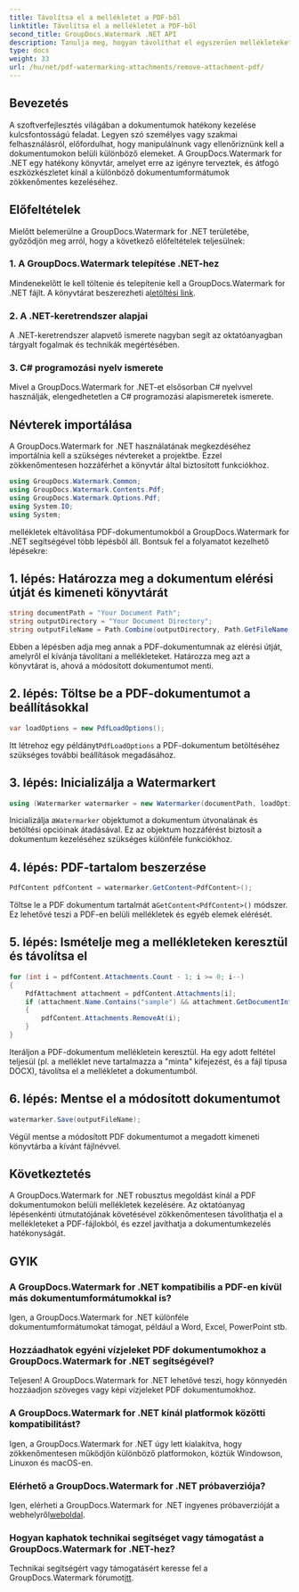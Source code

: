 ```yaml
---
title: Távolítsa el a mellékletet a PDF-ből
linktitle: Távolítsa el a mellékletet a PDF-ből
second_title: GroupDocs.Watermark .NET API
description: Tanulja meg, hogyan távolíthat el egyszerűen mellékleteket PDF-dokumentumokból a GroupDocs.Watermark for .NET segítségével. Növelje dokumentumkezelésének hatékonyságát.
type: docs
weight: 33
url: /hu/net/pdf-watermarking-attachments/remove-attachment-pdf/
---
```

## Bevezetés
A szoftverfejlesztés világában a dokumentumok hatékony kezelése kulcsfontosságú feladat. Legyen szó személyes vagy szakmai felhasználásról, előfordulhat, hogy manipulálnunk vagy ellenőriznünk kell a dokumentumokon belüli különböző elemeket. A GroupDocs.Watermark for .NET egy hatékony könyvtár, amelyet erre az igényre terveztek, és átfogó eszközkészletet kínál a különböző dokumentumformátumok zökkenőmentes kezeléséhez.
## Előfeltételek
Mielőtt belemerülne a GroupDocs.Watermark for .NET területébe, győződjön meg arról, hogy a következő előfeltételek teljesülnek:
### 1. A GroupDocs.Watermark telepítése .NET-hez
 Mindenekelőtt le kell töltenie és telepítenie kell a GroupDocs.Watermark for .NET fájlt. A könyvtárat beszerezheti a[letöltési link](https://releases.groupdocs.com/Watermark/net/).
### 2. A .NET-keretrendszer alapjai
A .NET-keretrendszer alapvető ismerete nagyban segít az oktatóanyagban tárgyalt fogalmak és technikák megértésében.
### 3. C# programozási nyelv ismerete
Mivel a GroupDocs.Watermark for .NET-et elsősorban C# nyelvvel használják, elengedhetetlen a C# programozási alapismeretek ismerete.

## Névterek importálása
A GroupDocs.Watermark for .NET használatának megkezdéséhez importálnia kell a szükséges névtereket a projektbe. Ezzel zökkenőmentesen hozzáférhet a könyvtár által biztosított funkciókhoz.

```csharp
using GroupDocs.Watermark.Common;
using GroupDocs.Watermark.Contents.Pdf;
using GroupDocs.Watermark.Options.Pdf;
using System.IO;
using System;
```
mellékletek eltávolítása PDF-dokumentumokból a GroupDocs.Watermark for .NET segítségével több lépésből áll. Bontsuk fel a folyamatot kezelhető lépésekre:
## 1. lépés: Határozza meg a dokumentum elérési útját és kimeneti könyvtárát
```csharp
string documentPath = "Your Document Path";
string outputDirectory = "Your Document Directory";
string outputFileName = Path.Combine(outputDirectory, Path.GetFileName(documentPath));
```
Ebben a lépésben adja meg annak a PDF-dokumentumnak az elérési útját, amelyről el kívánja távolítani a mellékleteket. Határozza meg azt a könyvtárat is, ahová a módosított dokumentumot menti.
## 2. lépés: Töltse be a PDF-dokumentumot a beállításokkal
```csharp
var loadOptions = new PdfLoadOptions();
```
 Itt létrehoz egy példányt`PdfLoadOptions` a PDF-dokumentum betöltéséhez szükséges további beállítások megadásához.
## 3. lépés: Inicializálja a Watermarkert
```csharp
using (Watermarker watermarker = new Watermarker(documentPath, loadOptions))
```
 Inicializálja a`Watermarker` objektumot a dokumentum útvonalának és betöltési opcióinak átadásával. Ez az objektum hozzáférést biztosít a dokumentum kezeléséhez szükséges különféle funkciókhoz.
## 4. lépés: PDF-tartalom beszerzése
```csharp
PdfContent pdfContent = watermarker.GetContent<PdfContent>();
```
 Töltse le a PDF dokumentum tartalmát a`GetContent<PdfContent>()` módszer. Ez lehetővé teszi a PDF-en belüli mellékletek és egyéb elemek elérését.
## 5. lépés: Ismételje meg a mellékleteken keresztül és távolítsa el
```csharp
for (int i = pdfContent.Attachments.Count - 1; i >= 0; i--)
{
    PdfAttachment attachment = pdfContent.Attachments[i];
    if (attachment.Name.Contains("sample") && attachment.GetDocumentInfo().FileType == FileType.DOCX)
    {
        pdfContent.Attachments.RemoveAt(i);
    }
}
```
Iteráljon a PDF-dokumentum mellékletein keresztül. Ha egy adott feltétel teljesül (pl. a melléklet neve tartalmazza a "minta" kifejezést, és a fájl típusa DOCX), távolítsa el a mellékletet a dokumentumból.
## 6. lépés: Mentse el a módosított dokumentumot
```csharp
watermarker.Save(outputFileName);
```
Végül mentse a módosított PDF dokumentumot a megadott kimeneti könyvtárba a kívánt fájlnévvel.

## Következtetés
A GroupDocs.Watermark for .NET robusztus megoldást kínál a PDF dokumentumokon belüli mellékletek kezelésére. Az oktatóanyag lépésenkénti útmutatójának követésével zökkenőmentesen távolíthatja el a mellékleteket a PDF-fájlokból, és ezzel javíthatja a dokumentumkezelés hatékonyságát.
## GYIK
### A GroupDocs.Watermark for .NET kompatibilis a PDF-en kívül más dokumentumformátumokkal is?
Igen, a GroupDocs.Watermark for .NET különféle dokumentumformátumokat támogat, például a Word, Excel, PowerPoint stb.
### Hozzáadhatok egyéni vízjeleket PDF dokumentumokhoz a GroupDocs.Watermark for .NET segítségével?
Teljesen! A GroupDocs.Watermark for .NET lehetővé teszi, hogy könnyedén hozzáadjon szöveges vagy képi vízjeleket PDF dokumentumokhoz.
### A GroupDocs.Watermark for .NET kínál platformok közötti kompatibilitást?
Igen, a GroupDocs.Watermark for .NET úgy lett kialakítva, hogy zökkenőmentesen működjön különböző platformokon, köztük Windowson, Linuxon és macOS-en.
### Elérhető a GroupDocs.Watermark for .NET próbaverziója?
 Igen, elérheti a GroupDocs.Watermark for .NET ingyenes próbaverzióját a webhelyről[weboldal](https://releases.groupdocs.com/).
### Hogyan kaphatok technikai segítséget vagy támogatást a GroupDocs.Watermark for .NET-hez?
 Technikai segítségért vagy támogatásért keresse fel a GroupDocs.Watermark fórumot[itt](https://forum.groupdocs.com/c/watermark/19).